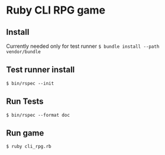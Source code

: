 # Ruby CLI RPG game

## Install 
Currently needed only for test runner
`$ bundle install --path vendor/bundle`

## Test runner install 
`$ bin/rspec --init` 

## Run Tests 
`$ bin/rspec --format doc`

## Run game 
`$ ruby cli_rpg.rb`
